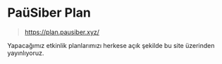 # PaüSiber Plan
> https://plan.pausiber.xyz/

Yapacağımız etkinlik planlarımızı herkese açık şekilde bu site üzerinden yayınlıyoruz.
